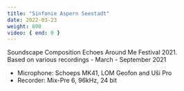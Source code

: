 ```yaml
---
title: "Sinfonie Aspern Seestadt"
date: 2022-03-23
weight: 800
video: { end: 0 }
---
```

Soundscape Composition Echoes Around Me Festival 2021.  
Based on various recordings - March - September 2021

* Microphone: Schoeps MK41, LOM Geofon and Uši Pro
* Recorder: Mix-Pre 6, 96kHz, 24 bit

<!--
{{< vimeo "663353830?h=d197340ccf" >}}
-->
